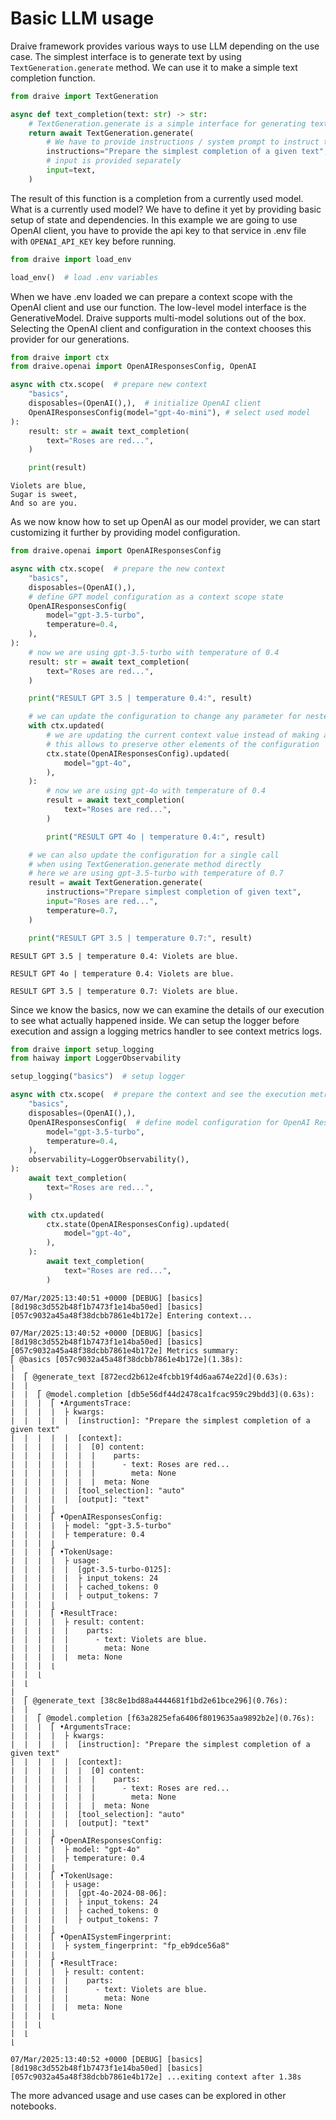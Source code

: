 # Basic LLM usage

Draive framework provides various ways to use LLM depending on the use case. The simplest interface is to generate text by using `TextGeneration.generate` method. We can use it to make a simple text completion function.

```python
from draive import TextGeneration

async def text_completion(text: str) -> str:
    # TextGeneration.generate is a simple interface for generating text
    return await TextGeneration.generate(
        # We have to provide instructions / system prompt to instruct the model
        instructions="Prepare the simplest completion of a given text",
        # input is provided separately
        input=text,
    )
```

The result of this function is a completion from a currently used model. What is a currently used model? We have to define it yet by providing basic setup of state and dependencies. In this example we are going to use OpenAI client, you have to provide the api key to that service in .env file with `OPENAI_API_KEY` key before running.

```python
from draive import load_env

load_env()  # load .env variables
```

When we have .env loaded we can prepare a context scope with the OpenAI client and use our function. The low-level model interface is the GenerativeModel. Draive supports multi-model solutions out of the box. Selecting the OpenAI client and configuration in the context chooses this provider for our generations.

```python
from draive import ctx
from draive.openai import OpenAIResponsesConfig, OpenAI

async with ctx.scope(  # prepare new context
    "basics",
    disposables=(OpenAI(),),  # initialize OpenAI client
    OpenAIResponsesConfig(model="gpt-4o-mini"), # select used model
):
    result: str = await text_completion(
        text="Roses are red...",
    )

    print(result)
```

    Violets are blue,
    Sugar is sweet,
    And so are you.

As we now know how to set up OpenAI as our model provider, we can start customizing it further by providing model configuration.

```python
from draive.openai import OpenAIResponsesConfig

async with ctx.scope(  # prepare the new context
    "basics",
    disposables=(OpenAI(),),
    # define GPT model configuration as a context scope state
    OpenAIResponsesConfig(
        model="gpt-3.5-turbo",
        temperature=0.4,
    ),
):
    # now we are using gpt-3.5-turbo with temperature of 0.4
    result: str = await text_completion(
        text="Roses are red...",
    )

    print("RESULT GPT 3.5 | temperature 0.4:", result)

    # we can update the configuration to change any parameter for nested context
    with ctx.updated(
        # we are updating the current context value instead of making a new one
        # this allows to preserve other elements of the configuration
        ctx.state(OpenAIResponsesConfig).updated(
            model="gpt-4o",
        ),
    ):
        # now we are using gpt-4o with temperature of 0.4
        result = await text_completion(
            text="Roses are red...",
        )

        print("RESULT GPT 4o | temperature 0.4:", result)

    # we can also update the configuration for a single call
    # when using TextGeneration.generate method directly
    # here we are using gpt-3.5-turbo with temperature of 0.7
    result = await TextGeneration.generate(
        instructions="Prepare simplest completion of given text",
        input="Roses are red...",
        temperature=0.7,
    )

    print("RESULT GPT 3.5 | temperature 0.7:", result)
```

    RESULT GPT 3.5 | temperature 0.4: Violets are blue.

    RESULT GPT 4o | temperature 0.4: Violets are blue.

    RESULT GPT 3.5 | temperature 0.7: Violets are blue.

Since we know the basics, now we can examine the details of our execution to see what actually happened inside. We can setup the logger before execution and assign a logging metrics handler to see context metrics logs.

```python
from draive import setup_logging
from haiway import LoggerObservability

setup_logging("basics")  # setup logger

async with ctx.scope(  # prepare the context and see the execution metrics report
    "basics",
    disposables=(OpenAI(),),
    OpenAIResponsesConfig(  # define model configuration for OpenAI Responses API
        model="gpt-3.5-turbo",
        temperature=0.4,
    ),
    observability=LoggerObservability(),
):
    await text_completion(
        text="Roses are red...",
    )

    with ctx.updated(
        ctx.state(OpenAIResponsesConfig).updated(
            model="gpt-4o",
        ),
    ):
        await text_completion(
            text="Roses are red...",
        )
```

    07/Mar/2025:13:40:51 +0000 [DEBUG] [basics] [8d198c3d552b48f1b7473f1e14ba50ed] [basics] [057c9032a45a48f38dcbb7861e4b172e] Entering context...

    07/Mar/2025:13:40:52 +0000 [DEBUG] [basics] [8d198c3d552b48f1b7473f1e14ba50ed] [basics] [057c9032a45a48f38dcbb7861e4b172e] Metrics summary:
    ⎡ @basics [057c9032a45a48f38dcbb7861e4b172e](1.38s):
    |
    |  ⎡ @generate_text [872ecd2b612e4fcbb19f4d6aa674e22d](0.63s):
    |  |
    |  |  ⎡ @model.completion [db5e56df44d2478ca1fcac959c29bdd3](0.63s):
    |  |  |  ⎡ •ArgumentsTrace:
    |  |  |  |  ├ kwargs:
    |  |  |  |  |  [instruction]: "Prepare the simplest completion of a given text"
    |  |  |  |  |  [context]:
    |  |  |  |  |  |  [0] content:
    |  |  |  |  |  |  |    parts:
    |  |  |  |  |  |  |      - text: Roses are red...
    |  |  |  |  |  |  |        meta: None
    |  |  |  |  |  |  |  meta: None
    |  |  |  |  |  [tool_selection]: "auto"
    |  |  |  |  |  [output]: "text"
    |  |  |  ⌊
    |  |  |  ⎡ •OpenAIResponsesConfig:
    |  |  |  |  ├ model: "gpt-3.5-turbo"
    |  |  |  |  ├ temperature: 0.4
    |  |  |  ⌊
    |  |  |  ⎡ •TokenUsage:
    |  |  |  |  ├ usage:
    |  |  |  |  |  [gpt-3.5-turbo-0125]:
    |  |  |  |  |  ├ input_tokens: 24
    |  |  |  |  |  ├ cached_tokens: 0
    |  |  |  |  |  ├ output_tokens: 7
    |  |  |  ⌊
    |  |  |  ⎡ •ResultTrace:
    |  |  |  |  ├ result: content:
    |  |  |  |  |    parts:
    |  |  |  |  |      - text: Violets are blue.
    |  |  |  |  |        meta: None
    |  |  |  |  |  meta: None
    |  |  |  ⌊
    |  |  ⌊
    |  ⌊
    |
    |  ⎡ @generate_text [38c8e1bd88a4444681f1bd2e61bce296](0.76s):
    |  |
    |  |  ⎡ @model.completion [f63a2825efa6406f8019635aa9892b2e](0.76s):
    |  |  |  ⎡ •ArgumentsTrace:
    |  |  |  |  ├ kwargs:
    |  |  |  |  |  [instruction]: "Prepare the simplest completion of a given text"
    |  |  |  |  |  [context]:
    |  |  |  |  |  |  [0] content:
    |  |  |  |  |  |  |    parts:
    |  |  |  |  |  |  |      - text: Roses are red...
    |  |  |  |  |  |  |        meta: None
    |  |  |  |  |  |  |  meta: None
    |  |  |  |  |  [tool_selection]: "auto"
    |  |  |  |  |  [output]: "text"
    |  |  |  ⌊
    |  |  |  ⎡ •OpenAIResponsesConfig:
    |  |  |  |  ├ model: "gpt-4o"
    |  |  |  |  ├ temperature: 0.4
    |  |  |  ⌊
    |  |  |  ⎡ •TokenUsage:
    |  |  |  |  ├ usage:
    |  |  |  |  |  [gpt-4o-2024-08-06]:
    |  |  |  |  |  ├ input_tokens: 24
    |  |  |  |  |  ├ cached_tokens: 0
    |  |  |  |  |  ├ output_tokens: 7
    |  |  |  ⌊
    |  |  |  ⎡ •OpenAISystemFingerprint:
    |  |  |  |  ├ system_fingerprint: "fp_eb9dce56a8"
    |  |  |  ⌊
    |  |  |  ⎡ •ResultTrace:
    |  |  |  |  ├ result: content:
    |  |  |  |  |    parts:
    |  |  |  |  |      - text: Violets are blue.
    |  |  |  |  |        meta: None
    |  |  |  |  |  meta: None
    |  |  |  ⌊
    |  |  ⌊
    |  ⌊
    ⌊

    07/Mar/2025:13:40:52 +0000 [DEBUG] [basics] [8d198c3d552b48f1b7473f1e14ba50ed] [basics] [057c9032a45a48f38dcbb7861e4b172e] ...exiting context after 1.38s

The more advanced usage and use cases can be explored in other notebooks.
